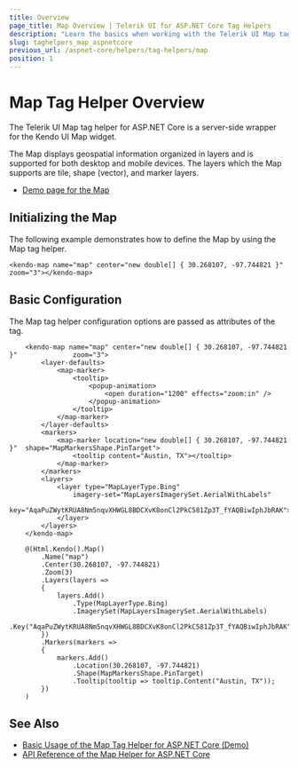 ```yaml
---
title: Overview
page_title: Map Overview | Telerik UI for ASP.NET Core Tag Helpers
description: "Learn the basics when working with the Telerik UI Map tag helper for ASP.NET Core (MVC 6 or ASP.NET Core MVC)."
slug: taghelpers_map_aspnetcore
previous_url: /aspnet-core/helpers/tag-helpers/map
position: 1
---
```


# Map Tag Helper Overview

The Telerik UI Map tag helper for ASP.NET Core is a server-side wrapper for the Kendo UI Map widget.

The Map displays geospatial information organized in layers and is supported for both desktop and mobile devices. The layers which the Map supports are tile, shape (vector), and marker layers.

* [Demo page for the Map](https://demos.telerik.com/aspnet-core/map/tag-helper)

## Initializing the Map

The following example demonstrates how to define the Map by using the Map tag helper.

    <kendo-map name="map" center="new double[] { 30.268107, -97.744821 }" zoom="3"></kendo-map>

## Basic Configuration

The Map tag helper configuration options are passed as attributes of the tag.

```tagHelper
    <kendo-map name="map" center="new double[] { 30.268107, -97.744821 }"              zoom="3">
        <layer-defaults>
            <map-marker>
                <tooltip>
                    <popup-animation>
                        <open duration="1200" effects="zoom:in" />
                    </popup-animation>
                </tooltip>
            </map-marker>
        </layer-defaults>
        <markers>
            <map-marker location="new double[] { 30.268107, -97.744821 }"  shape="MapMarkersShape.PinTarget">
                <tooltip content="Austin, TX"></tooltip>
            </map-marker>
        </markers>
        <layers>
            <layer type="MapLayerType.Bing"
                imagery-set="MapLayersImagerySet.AerialWithLabels"
                key="AqaPuZWytKRUA8Nm5nqvXHWGL8BDCXvK8onCl2PkC581Zp3T_fYAQBiwIphJbRAK">
            </layer>
        </layers>
    </kendo-map>
```
```cshtml
    @(Html.Kendo().Map()
        .Name("map")
        .Center(30.268107, -97.744821)
        .Zoom(3)
        .Layers(layers =>
        {
            layers.Add()
                .Type(MapLayerType.Bing)
                .ImagerySet(MapLayersImagerySet.AerialWithLabels)
                .Key("AqaPuZWytKRUA8Nm5nqvXHWGL8BDCXvK8onCl2PkC581Zp3T_fYAQBiwIphJbRAK");
        })
        .Markers(markers =>
        {
            markers.Add()
                .Location(30.268107, -97.744821)
                .Shape(MapMarkersShape.PinTarget)
                .Tooltip(tooltip => tooltip.Content("Austin, TX"));
        })
    )
```

## See Also

* [Basic Usage of the Map Tag Helper for ASP.NET Core (Demo)](https://demos.telerik.com/aspnet-core/map/tag-helper)
* [API Reference of the Map Helper for ASP.NET Core](/api/map)
